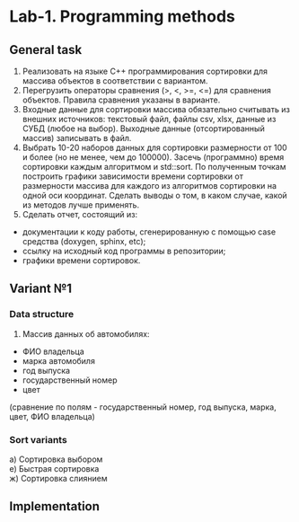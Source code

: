 # Lab-1. Programming methods

## General task
1) Реализовать на языке C++ программирования сортировки для массива объектов в  соответствии с вариантом. 
2) Перегрузить операторы сравнения (>, <, >=, <=) для сравнения  объектов. Правила сравнения указаны в варианте.
3) Входные данные для сортировки массива обязательно считывать из  внешних источников: текстовый файл, файлы csv, xlsx, данные из СУБД (любое на выбор). Выходные данные (отсортированный массив) записывать в файл.
4) Выбрать 10-20 наборов данных для сортировки размерности от 100 и  более (но не менее, чем до 100000). Засечь (программно) время сортировки  каждым алгоритмом и std::sort. По полученным точкам построить графики  зависимости времени сортировки от размерности массива для каждого из алгоритмов сортировки на одной оси координат. Сделать выводы о  том, в каком случае, какой из методов лучше применять.
5) Сделать отчет, состоящий из:
- документации к коду работы, сгенерированную с помощью case средства (doxygen, sphinx, etc);
- ссылку на исходный код программы в репозитории;
- графики времени сортировок. 

## Variant №1
### Data structure
1) Массив данных об автомобилях: 
- ФИО владельца
- марка  автомобиля
- год выпуска
- государственный номер
- цвет

(сравнение по полям - государственный номер, год  выпуска, марка, цвет, ФИО владельца)

### Sort variants
а) Сортировка выбором <br>
е) Быстрая сортировка <br>
ж) Сортировка слиянием <br>


## Implementation

